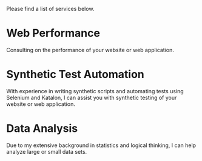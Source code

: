 Please find a list of services below. 

# Web Performance
Consulting on the performance of your website or web application. 

# Synthetic Test Automation
With experience in writing synthetic scripts and automating tests using Selenium and Katalon, I can assist you with synthetic testing of your website or web application. 

# Data Analysis
Due to my extensive background in statistics and logical thinking, I can help analyze large or small data sets. 
